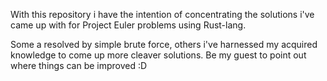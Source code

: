 With this repository i have the intention of concentrating the solutions i've came up with for Project Euler problems using Rust-lang.

Some a resolved by simple brute force, others i've harnessed my acquired knowledge to come up more cleaver solutions. Be my guest to point out where things can be improved :D
